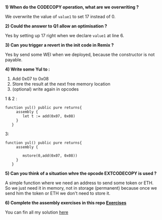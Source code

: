 **1) When do the CODECOPY operation, what are we overwriting ?**

We overwrite the value of `value1` to set 17 instead of 0.


**2) Could the answer to Q1 allow an optimisation ?**

Yes by setting up 17 right when we declare `value1` at line 6.



**3) Can you trigger a revert in the init code in Remix ?**


Yes by send some WEI when we deployed, because the constructor is not payable. 


**4) Write some Yul to :**

1) Add 0x07 to 0x08
2) Store the result at the next free memory location
3) (optional) write again in opcodes

1 & 2 :

```solidity
function yul() public pure returns{
     assembly {
        let t := add(0x07, 0x08)
     }
   }
```

3:


```solidity
function yul() public pure returns{
     assembly {
         
        mstore(0,add(0x07, 0x08))
     }
   }
```


**5) Can you think of a situation whre the opcode EXTCODECOPY is used ?**

A simple function where we need an address to send some token or ETH. So we just need it in memory, not in storage (permanent) because once we send him the token or ETH we don't need to store it.


**6) Complete the assembly exercises in this repo [Exercises](https://github.com/ExtropyIO/ExpertSolidityBootcamp)**

You can fin all my solution [here](./ExpertSolidityBootcamp)
